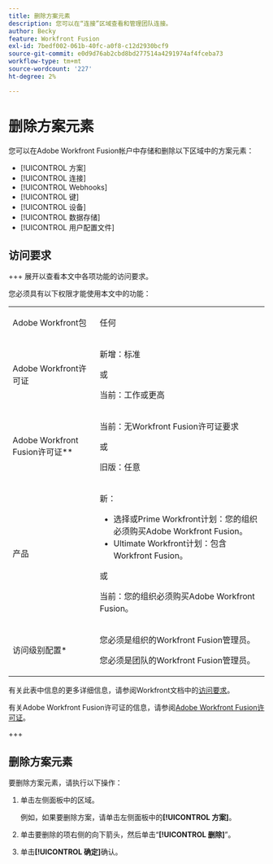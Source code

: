 ```yaml
---
title: 删除方案元素
description: 您可以在“连接”区域查看和管理团队连接。
author: Becky
feature: Workfront Fusion
exl-id: 7bedf002-061b-40fc-a0f8-c12d2930bcf9
source-git-commit: e0d9d76ab2cbd8bd277514a4291974af4fceba73
workflow-type: tm+mt
source-wordcount: '227'
ht-degree: 2%

---
```


# 删除方案元素

您可以在Adobe Workfront Fusion帐户中存储和删除以下区域中的方案元素：

* [!UICONTROL 方案]
* [!UICONTROL 连接]
* [!UICONTROL Webhooks]
* [!UICONTROL 键]
* [!UICONTROL 设备]
* [!UICONTROL 数据存储]
* [!UICONTROL 用户配置文件]


## 访问要求

+++ 展开以查看本文中各项功能的访问要求。

您必须具有以下权限才能使用本文中的功能：

<table style="table-layout:auto">
 <col> 
 <col> 
 <tbody> 
  <tr> 
   <td role="rowheader">Adobe Workfront包 
   <td> <p>任何</p> </td> 
  </tr> 
  <tr data-mc-conditions=""> 
   <td role="rowheader">Adobe Workfront许可证</td> 
   <td> <p>新增：标准</p><p>或</p><p>当前：工作或更高</p> </td> 
  </tr> 
  <tr> 
   <td role="rowheader">Adobe Workfront Fusion许可证**</td> 
   <td>
   <p>当前：无Workfront Fusion许可证要求</p>
   <p>或</p>
   <p>旧版：任意 </p>
   </td> 
  </tr> 
  <tr> 
   <td role="rowheader">产品</td> 
   <td>
   <p>新：</p> <ul><li>选择或Prime Workfront计划：您的组织必须购买Adobe Workfront Fusion。</li><li>Ultimate Workfront计划：包含Workfront Fusion。</li></ul>
   <p>或</p>
   <p>当前：您的组织必须购买Adobe Workfront Fusion。</p>
   </td> 
  </tr>
  <tr data-mc-conditions=""> 
   <td role="rowheader">访问级别配置*</td> 
   <td> 
     <p>您必须是组织的Workfront Fusion管理员。</p>
     <p>您必须是团队的Workfront Fusion管理员。</p>
   </td> 
  </tr> 
   </td> 
  </tr> 
 </tbody> 
</table>

有关此表中信息的更多详细信息，请参阅Workfront文档中的[访问要求](/help/workfront-fusion/references/licenses-and-roles/access-level-requirements-in-documentation.md)。

有关Adobe Workfront Fusion许可证的信息，请参阅[Adobe Workfront Fusion许可证](/help/workfront-fusion/set-up-and-manage-workfront-fusion/licensing-operations-overview/license-automation-vs-integration.md)。

+++

## 删除方案元素

要删除方案元素，请执行以下操作：

1. 单击左侧面板中的区域。

   例如，如果要删除方案，请单击左侧面板中的&#x200B;**[!UICONTROL 方案]**。

1. 单击要删除的项右侧的向下箭头，然后单击“**[!UICONTROL 删除]**”。
1. 单击&#x200B;**[!UICONTROL 确定]**&#x200B;确认。
